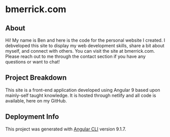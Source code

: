 # bmerrick.com

## About
Hi! My name is Ben and here is the code for the personal website I created. I debveloped this site to display my web development skills, share a bit about myself, and connect with others. You can visit the site at bmerrick.com. Please reach out to me through the contact section if you have any questions or want to chat!

## Project Breakdown
This site is a front-end application developed using Angular 9 based upon mainly-self taught knowledge. It is hosted through netlify and all code is available, here on my GitHub.

## Deployment Info

This project was generated with [Angular CLI](https://github.com/angular/angular-cli) version 9.1.7.
